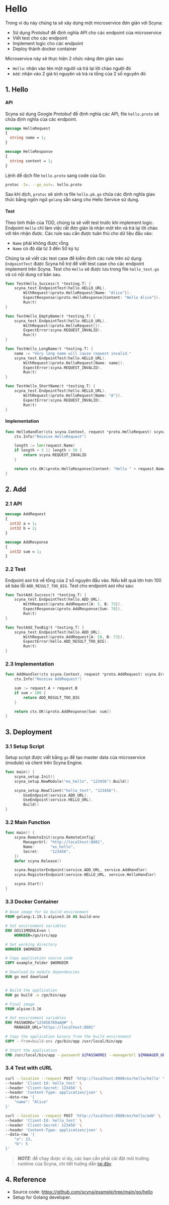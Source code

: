# Hello

Trong ví dụ này chúng ta sẽ xây dựng một microservice đơn giản với Scyna:
- Sử dụng Protobuf để định nghĩa API cho các endpoint của microservice
- Viết test cho các endpoint
- Implement logic cho các endpoint
- Deploy thành docker container

Microservice này sẽ thực hiện 2 chức năng đơn giản sau:
- `Hello`: nhận vào tên một người và trả lại lời chào người đó
- `Add`: nhận vào 2 giá trị nguyên và trả ra tổng của 2 số nguyên đó

## 1. Hello

#### API

Scyna sử dụng Google Protobuf để định nghĩa các API, file `hello.proto` sẽ chứa định nghĩa của các endpoint.

```protobuf
message HelloRequest
{
  string name = 1;
}

message HelloResponse 
{
  string content = 1;
}
```

Lệnh để dịch file `hello.proto` sang code của Go:

```bash
protoc -I=. --go_out=. hello.proto
```

Sau khi dịch, `protoc` sẽ sinh ra file `hello.pb.go` chứa các định nghĩa giao thức bằng ngôn ngữ `golang` sẵn sàng cho Hello Service sử dụng.

#### Test

Theo tinh thần của TDD, chúng ta sẽ viết test trước khi implement logic. Endpoint `Hello` chỉ làm việc rất đơn giản là nhận một tên và trả lại lời chào với tên nhận được. Các rule sau cần được tuân thủ cho dữ liệu đầu vào:
- `Name` phải không được rỗng
- `Name` có độ dài từ 3 đến 50 ký tự

Chúng ta sẽ viết các test case để kiểm định các rule trên sử dụng `EndpointTest` được Scyna hỗ trợ để viết test case cho các endpoint implement trên Scyna. Test cho `Hello` sẽ được lưu trong file `hello_test.go` và có nội dung cơ bản sau.

```go
func TestHello_Success(t *testing.T) {
	scyna_test.EndpointTest(hello.HELLO_URL).
		WithRequest(&proto.HelloRequest{Name: "Alice"}).
		ExpectResponse(&proto.HelloResponse{Content: "Hello Alice"}).
		Run(t)
}

func TestHello_EmptyName(t *testing.T) {
	scyna_test.EndpointTest(hello.HELLO_URL).
		WithRequest(&proto.HelloRequest{}).
		ExpectError(scyna.REQUEST_INVALID).
		Run(t)
}

func TestHello_LongName(t *testing.T) {
	name := "Very long name will cause request invalid."
	scyna_test.EndpointTest(hello.HELLO_URL).
		WithRequest(&proto.HelloRequest{Name: name}).
		ExpectError(scyna.REQUEST_INVALID).
		Run(t)
}

func TestHello_ShortName(t *testing.T) {
	scyna_test.EndpointTest(hello.HELLO_URL).
		WithRequest(&proto.HelloRequest{Name: "A"}).
		ExpectError(scyna.REQUEST_INVALID).
		Run(t)
}
```

#### Implementation

```go
func HelloHandler(ctx scyna.Context, request *proto.HelloRequest) scyna.Error {
	ctx.Info("Receive HelloRequest")

	length := len(request.Name)
	if length < 3 || length > 50 {
		return scyna.REQUEST_INVALID
	}

	return ctx.OK(&proto.HelloResponse{Content: "Hello " + request.Name})
}
```

## 2. Add

### 2.1 API

```protobuf
message AddRequest
{
  int32 a = 1;
  int32 b = 2;
}

message AddResponse
{
  int32 sum = 1;
}
```

### 2.2 Test

Endpoint `Add` trả về tổng của 2 số nguyên đầu vào. Nếu kết quả lớn hơn 100 sẽ báo lỗi `ADD_RESULT_TOO_BIG`. Test cho endpoint `Add` như sau:

```go
func TestAdd_Success(t *testing.T) {
	scyna_test.EndpointTest(hello.ADD_URL).
		WithRequest(&proto.AddRequest{A: 5, B: 73}).
		ExpectResponse(&proto.AddResponse{Sum: 78}).
		Run(t)
}

func TestAdd_TooBig(t *testing.T) {
	scyna_test.EndpointTest(hello.ADD_URL).
		WithRequest(&proto.AddRequest{A: 50, B: 73}).
		ExpectError(hello.ADD_RESULT_TOO_BIG).
		Run(t)
}

```

### 2.3 Implementation

```go
func AddHandler(ctx scyna.Context, request *proto.AddRequest) scyna.Error {
	ctx.Info("Receive AddRequest")

	sum := request.A + request.B
	if sum > 100 {
		return ADD_RESULT_TOO_BIG
	}

	return ctx.OK(&proto.AddResponse{Sum: sum})
}
```

## 3. Deployment

### 3.1 Setup Script

Setup script được viết bằng `go` để tạo master data của microservice (module) và client trên Scyna Engine.

```go
func main() {
	scyna_setup.Init()
	scyna_setup.NewModule("ex_hello", "123456").Build()

	scyna_setup.NewClient("hello_test", "123456").
		UseEndpoint(service.ADD_URL).
		UseEndpoint(service.HELLO_URL).
		Build()
}
```

### 3.2 Main Function

```go
func main() {
	scyna.RemoteInit(scyna.RemoteConfig{
		ManagerUrl: "http://localhost:8081",
		Name:       "ex_hello",
		Secret:     "123456",
	})
	defer scyna.Release()

	scyna.RegisterEndpoint(service.ADD_URL, service.AddHandler)
	scyna.RegisterEndpoint(service.HELLO_URL, service.HelloHandler)

	scyna.Start()
}
```

### 3.3 Docker Container

```dockerfile
# Base image for Go build environment
FROM golang:1.19.1-alpine3.16 AS build-env

# Set environment variables
ENV GO111MODULE=on \
    WORKDIR=/go/src/app

# Set working directory
WORKDIR $WORKDIR

# Copy application source code
COPY example_folder $WORKDIR

# Download Go module dependencies
RUN go mod download


# Build the application
RUN go build -o /go/bin/app

# Final image
FROM alpine:3.16

# Set environment variables
ENV PASSWORD="123456789aA@#" \
    MANAGER_URL="https://localhost:8081"

# Copy the application binary from the build environment
COPY --from=build-env /go/bin/app /usr/local/bin/app

# Start the application
CMD /usr/local/bin/app --password ${PASSWORD} --managerUrl ${MANAGER_URL}
```

### 3.4 Test with cURL

```bash
curl --location --request POST 'http://localhost:8080/ex/hello/hello' \
--header 'Client-Id: hello_test' \
--header 'Client-Secret: 123456' \
--header 'Content-Type: application/json' \
--data-raw '{
    "name": "Alice"
}'
```

```bash
curl --location --request POST 'http://localhost:8080/ex/hello/add' \
--header 'Client-Id: hello_test' \
--header 'Client-Secret: 123456' \
--header 'Content-Type: application/json' \
--data-raw '{
    "a": 23,
    "b": 5
}'
```

> ***NOTE***: để chạy được ví dụ, các bạn cần phải cài đặt môi trường runtime của Scyna, chi tiết hướng dẫn [tại đây](./../getting-started.md).

## 4. Reference

- Source code: https://github.com/scyna/example/tree/main/go/hello
- Setup for Golang developer.
  